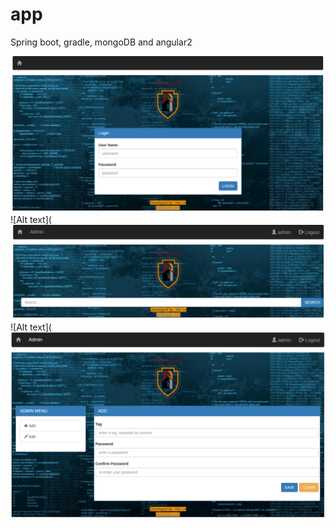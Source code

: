 # app
Spring boot, gradle, mongoDB and angular2<br/>

![Alt text](app-images/login.png?raw=true "login page")<br/>
![Alt text](![Alt text](app-images/main.png?raw=true "main page")<br/>
![Alt text](![Alt text](app-images/admin-page.png?raw=true "admin page")<br/>
